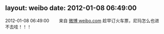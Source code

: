 layout: weibo
date: 2012-01-08 06:49:00
---
2012-01-08 06:49:00  &nbsp;&nbsp;&nbsp;&nbsp;&nbsp;&nbsp; 来自 <a href="http://weibo.com/" rel="nofollow">微博 weibo.com</a>
趁早订火车票，尼玛怎么也进不去哇！！！ ​​​
